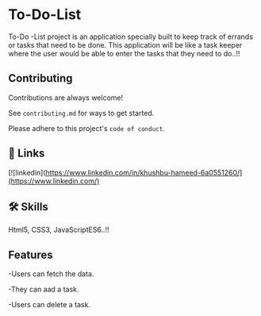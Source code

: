 
# To-Do-List



To-Do -List project is an application specially built to keep track of
errands or tasks that need to be done. This application will be like a
task keeper where the user would be able to enter the tasks that
they need to do..!!






## Contributing

Contributions are always welcome!

See `contributing.md` for ways to get started.

Please adhere to this project's `code of conduct`.


## 🔗 Links

[![linkedin](https://www.linkedin.com/in/khushbu-hameed-6a0551260/](https://www.linkedin.com/)

## 🛠 Skills
Html5, CSS3, JavaScriptES6..!!


## Features

-Users can fetch the data.

-They can aad a task.

-Users can delete a task.

